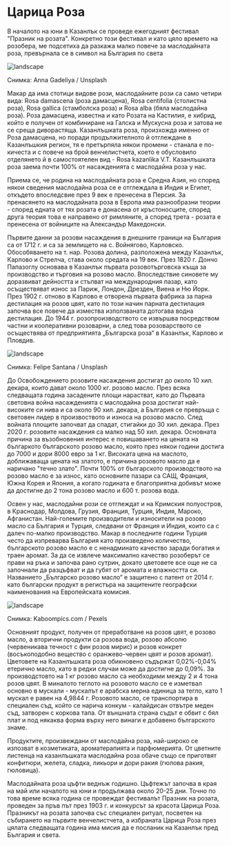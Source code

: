 # Царица Роза

В началото на юни в Казанлък се проведе ежегодният фестивал "Празник на розата". Конкретно този фестивал и като цяло времето на розобера, ме подсетиха да разкажа малко повече за маслодайната роза, превърнала се в символ на България по света

![landscape](https://images.unsplash.com/photo-1601639298959-e37348432742?q=80&w=1472&auto=format&fit=crop&ixlib=rb-4.0.3&ixid=M3wxMjA3fDB8MHxwaG90by1wYWdlfHx8fGVufDB8fHx8fA%3D%3D)

<p class='caption'>Снимка: Anna Gadeliya / Unsplash<p>

Макар да има стотици видове рози, маслодайните рози са само четири вида: Rosa damascena (роза дамасцена), Rosa centifolia (столистна роза), Rosa gallica (стамболска роза) и Rosa alba (бяла маслодайна роза). Роза дамасцена, известна и като Розата на Кастилия, е хибрид, който е получен от комбиниране на Галска и Мускусна роза и затова не се среща диворастяща. Казанлъшката роза, произхожда именно от Роза дамасцена, но поради продължителното й отглеждане в Казанлъшкия регион, тя е претърпяла някои промени - станала е по-кичеста и с повече на брой венчелистчета, което е обусловило отделянето й в самостоятелен вид - Rosa kazanlika V.T. Казанлъшката роза заема почти 100% от насажденията с маслодайна роза у нас.

Приема се, че родина на маслодайната роза е Средна Азия, но според някои сведения маслодайна роза се е отглеждала в Индия и Египет, откъдето впоследсвие през 9 век е пренесена в Персия. За пренасянето на маслодайната роза в Европа има разнообразни теории - според едната от тях розата е донасена от кръстоносците, според друга теория това е направено от римляните, а според трета - розата е пренесена от войниците на Александър Македонски. 

Първите данни за розови насаждения в днешните граници на България са от 1712 г. и са за землището на с. Войнягово, Карловско. Обособяването на т. нар. Розова долина, разположена между Казанлък, Карлово и Стрелча, става около средата на 19 век. През 1820 г. Дончо Папазоглу основава в Казанлък първата розовотърговска къща за производство и търговия на розово масло. Впоследствие синовете му доразвиват дейността и стъпват на международния пазар, като осъществяват износ за Париж, Лондон, Дрезден, Виена и Ню Йорк. През 1902 г. отново в Карлово е отворена първата фабрика за парна дестилация на розов цвят, като по този начин парната дестилация започва все повече да измества използваната дотогава водна дестилация. До 1944 г. розопроизводството се извършва посредством частни и кооперативни розоварни, а след това розоварството се осъществява от предприятията „Българска роза“ в Казанлък, Карлово и Пловдив.

![landscape](https://images.unsplash.com/photo-1501434005813-3bf8cc841318?q=80&w=1470&auto=format&fit=crop&ixlib=rb-4.0.3&ixid=M3wxMjA3fDB8MHxwaG90by1wYWdlfHx8fGVufDB8fHx8fA%3D%3D)

<p class='caption'>Снимка: Felipe Santana / Unsplash<p>

До Освобождението розовите насаждения достигат до около 10 хил. декара, които дават около 1000 кг. розово масло. През всяка следващата година засадените площи нарастват, като до Първата световна война насажденията с маслодайна роза достигат най-високите си нива и са около 90 хил. декара, а България се превръща с световен лидер в произвоството и износа на розово масло. След войната площите започват да спадат, стигайки до 30 хил. декара. През 2020 г. розовите насаждения са малко над 50 хил. декара. Основната причина за възобновения интерес е повишаването на цената на българкото българското розово масло, която през някои години достига до 7000 и дори 8000 евро за 1 кг. Високата цена на маслото, доближаваща цената на златото, е причина розовото масло да е наричано "течно злато". Почти 100% от българското производството на розово масло е за износ, като основните пазари са САЩ, Франция, Южна Корея и Япония, а когато годината е благоприятна добивът може да достигне до 2 тона розово масло и 600 т. розова вода. 

Освен у нас, маслодайни рози се отглеждат и на Кримския полуостров, в Краснодар, Молдова, Грузия, Франция, Турция, Индия, Мароко, Афганистан. Най-големите производители и износители на розово масло са България и Турция, следвани от Франция и Индия, които са с далеч по-малко производство. Макар в последните години Турция често да изпреварва България като произведено количество, българското розово масло е с ненадминато качество заради богатия и траен аромат. За да се извлече максимално качество розоберът се прави на ръка и започва рано сутрин, докато цветовете все още не са започнали да разцъфват и да губят от аромата и влажността си. Названието „Българско розово масло“ е защитено с патент от 2014 г. като български продукт в регистъра на защитените географски наименования на Европейската комисия. 

![landscape](https://images.pexels.com/photos/4041392/pexels-photo-4041392.jpeg?auto=compress&cs=tinysrgb&w=1260&h=750&dpr=1)

<p class='caption'>Снимка: Kaboompics.com / Pexels<p>

Основният продукт, получен от преработване на розов цвят, е розово масло, а вторични продукти са розова вода, розово абсолю (червеникава течност с фин розов мирис) и розов конкрет (восъкоподобно вещество с оранжево-червен цвят и розов аромат). Цветовете на Казанлъшката роза обикновено съдържат 0,02%-0,04% етерично масло, като в редки случаи може да достигне до 0,09%.  За производстовто на 1 кг розово масло са необходими между 2 и 4 тона розов цвят. В миналото теглото на розовото масло се е изметвал основно в мускали - мускалът е арабска мерна единица за тегло, като 1 мускал е равен на 4,9844 г. Розовото масло, се транспортира в специален съд, който се нарича конкум - калайдисан отвътре меден съд, затворен с коркова тапа. От външната страна съдът е обвит с бял плат и под някаква форма върху него винаги е добавено българското знаме.

Продуктите, произвеждани от маслодайна роза, най-широко се изпозват в козметиката, ароматерапията и парфюмерията. От цветните листенца на казанлъшката маслодайна роза обаче също се приготвят конфитюри, желета, сладка, ликьори и дори ракия (гюлова ракия, гюловица). 

Маслодайната роза цъфти веднъж годишно. Цъфтежът започва в края на май или началото на юни и продължава около 20-25 дни. Точно по това време всяка година се провеждат фестивалът Празник на розата, проведен за пръв път през 1903 г. и конкурсът за красота Царица Роза. Празникът на розата започва със специален ритуал, посветен на събирането на първите венчелистчета, а избраната Царица Роза през цялата следващата година има мисия да е посланик на Казанлък пред България и света.